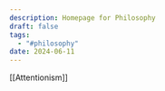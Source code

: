 ```yaml
---
description: Homepage for Philosophy
draft: false
tags:
  - "#philosophy"
date: 2024-06-11
---
```


[[Attentionism]]